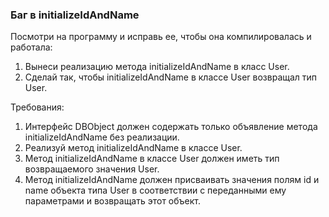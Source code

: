 
### Баг в initializeIdAndName

Посмотри на программу и исправь ее, чтобы она компилировалась и работала:
1. Вынеси реализацию метода initializeIdAndName в класс User.
2. Сделай так, чтобы initializeIdAndName в классе User возвращал тип User.



Требования:
1.	Интерфейс DBObject должен содержать только объявление метода initializeIdAndName без реализации.
2.	Реализуй метод initializeIdAndName в классе User.
3.	Метод initializeIdAndName в классе User должен иметь тип возвращаемого значения User.
4.	Метод initializeIdAndName должен присваивать значения полям id и name объекта типа User в соответствии с переданными ему параметрами и возвращать этот объект.



